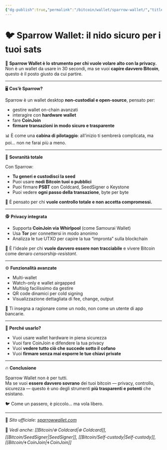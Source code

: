 ```yaml
---
{"dg-publish":true,"permalink":"/bitcoin/wallet/sparrow-wallet/","title":"🐦 Sparrow Wallet: il nido sicuro per i tuoi sats","tags":["Bitcoin","Wallet","Desktop","SelfCustody","Privacy","CoinJoin"]}
---
```



# 🐦 Sparrow Wallet: il nido sicuro per i tuoi sats

🧠 **Sparrow Wallet è lo strumento per chi vuole volare alto con la privacy.**  
Non è un wallet da usare in 30 secondi, ma se vuoi **capire davvero Bitcoin**, questo è il posto giusto da cui partire.

---

🖥️ **Cos’è Sparrow?**

Sparrow è un wallet desktop **non-custodial e open-source**, pensato per:
- gestire wallet on-chain avanzati
- interagire con **hardware wallet**
- fare **CoinJoin**
- **firmare transazioni in modo sicuro e trasparente**

📊 È come una **cabina di pilotaggio**: all’inizio ti sembrerà complicata, ma poi… non ne farai più a meno.

---

🔐 **Sovranità totale**

Con Sparrow:
- **Tu generi e custodisci la seed**
- Puoi usare **nodi Bitcoin tuoi o pubblici**
- Puoi firmare **PSBT** con Coldcard, SeedSigner o Keystone
- Puoi vedere **ogni passo della transazione**, byte per byte

🎯 È pensato per chi **vuole controllo totale e non accetta compromessi.**

---

🕵️ **Privacy integrata**

- Supporta **CoinJoin via Whirlpool** (come Samourai Wallet)  
- Usa **Tor** per connettersi in modo anonimo  
- Analizza le tue UTXO per capire la tua “impronta” sulla blockchain

🧱 È l’ideale per chi **vuole davvero essere non tracciabile** e vivere Bitcoin come denaro *censorship-resistant*.

---

⚙️ **Funzionalità avanzate**

- Multi-wallet
- Watch-only e wallet airgapped
- Multisig facilissimo da gestire
- QR code dinamici per cold signing
- Visualizzazione dettagliata di fee, change, output

🧠 Ti insegna a ragionare come un nodo, non come un utente di app bancarie.

---

🎯 **Perché usarlo?**

- Vuoi usare wallet hardware in piena sicurezza  
- Vuoi fare CoinJoin e difendere la tua privacy  
- Vuoi **vedere tutto ciò che succede sotto il cofano**  
- Vuoi **firmare senza mai esporre le tue chiavi private**

---

🔥 **Conclusione**

Sparrow Wallet non è per tutti.  
Ma se vuoi **essere davvero sovrano** dei tuoi bitcoin — privacy, controllo, sicurezza — questo è uno degli strumenti **più trasparenti e potenti** che esistano.

🐦 Come un passero, è piccolo… ma vola libero.

---

🔗 _Sito ufficiale: [sparrowwallet.com](https://sparrowwallet.com)_

📎 _Vedi anche: [[Bitcoin/❄️ Coldcard\|❄️ Coldcard]], [[Bitcoin/SeedSigner\|SeedSigner]], [[Bitcoin/Self-custody\|Self-custody]], [[Bitcoin/🌀 CoinJoin\|🌀 CoinJoin]]_